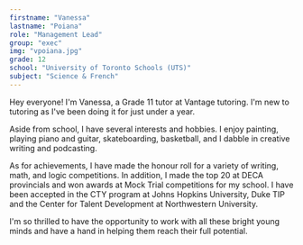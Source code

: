 ```yaml
---
firstname: "Vanessa"
lastname: "Poiana"
role: "Management Lead"
group: "exec"
img: "vpoiana.jpg"
grade: 12
school: "University of Toronto Schools (UTS)"
subject: "Science & French"
---
```


Hey everyone! I'm Vanessa, a Grade 11 tutor at Vantage tutoring. I'm new to tutoring as I've been doing it for just under a year.

Aside from school, I have several interests and hobbies. I enjoy painting, playing piano and guitar, skateboarding, basketball, and I dabble in creative writing and podcasting.

As for achievements, I have made the honour roll for a variety of writing, math, and logic competitions. In addition, I made the top 20 at DECA provincials and won awards at Mock Trial competitions for my school. I have been accepted in the CTY program at Johns Hopkins University, Duke TIP and the Center for Talent Development at Northwestern University.

I'm so thrilled to have the opportunity to work with all these bright young minds and have a hand in helping them reach their full potential.